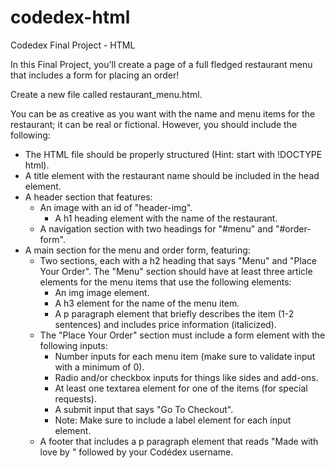 # codedex-html
Codedex Final Project - HTML

In this Final Project, you'll create a page of a full fledged restaurant menu that includes a form for placing an order!

Create a new file called restaurant_menu.html.

You can be as creative as you want with the name and menu items for the restaurant; it can be real or fictional. However, you should include the following:

- The HTML file should be properly structured (Hint: start with !DOCTYPE html).
- A title element with the restaurant name should be included in the head element.
- A header section that features:
  	- An image with an id of "header-img".
		- A h1 heading element with the name of the restaurant.
  	- A navigation section with two headings for "#menu" and "#order-form".
- A main section for the menu and order form, featuring:
  	- Two sections, each with a h2 heading that says "Menu" and "Place Your Order". The "Menu" section should have at least three article 				elements for the menu items that use the following elements:
  	  	- An img image element.
  	  	- A h3 element for the name of the menu item.
  	  	- A p paragraph element that briefly describes the item (1-2 sentences) and includes price information (italicized).
  	- The "Place Your Order" section must include a form element with the following inputs:
  	  	- Number inputs for each menu item (make sure to validate input with a minimum of 0).
  	  	- Radio and/or checkbox inputs for things like sides and add-ons.
  	  	- At least one textarea element for one of the items (for special requests).
  	  	- A submit input that says "Go To Checkout".
  	  	- Note: Make sure to include a label element for each input element.
  - A footer that includes a p paragraph element that reads "Made with love by " followed by your Codédex username.
